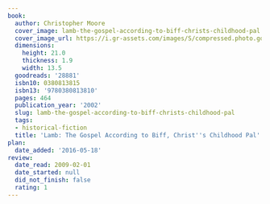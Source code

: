 ```yaml
---
book:
  author: Christopher Moore
  cover_image: lamb-the-gospel-according-to-biff-christs-childhood-pal.jpg
  cover_image_url: https://i.gr-assets.com/images/S/compressed.photo.goodreads.com/books/1331419009l/28881._SX98_.jpg
  dimensions:
    height: 21.0
    thickness: 1.9
    width: 13.5
  goodreads: '28881'
  isbn10: 0380813815
  isbn13: '9780380813810'
  pages: 464
  publication_year: '2002'
  slug: lamb-the-gospel-according-to-biff-christs-childhood-pal
  tags:
  - historical-fiction
  title: 'Lamb: The Gospel According to Biff, Christ''s Childhood Pal'
plan:
  date_added: '2016-05-18'
review:
  date_read: 2009-02-01
  date_started: null
  did_not_finish: false
  rating: 1
---
```

